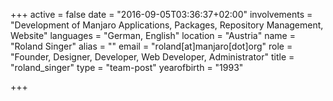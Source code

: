 +++
active = false
date = "2016-09-05T03:36:37+02:00"
involvements = "Development of Manjaro Applications, Packages, Repository Management, Website"
languages = "German, English"
location = "Austria"
name = "Roland Singer"
alias = ""
email = "roland[at]manjaro[dot]org"
role = "Founder, Designer, Developer, Web Developer, Administrator"
title = "roland_singer"
type = "team-post"
yearofbirth = "1993"

+++

